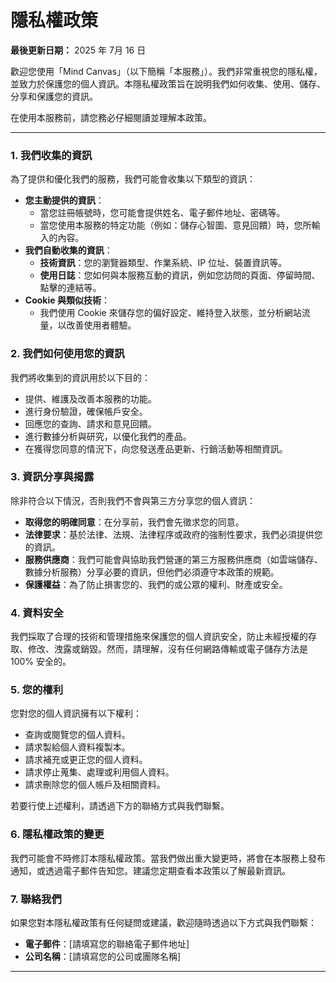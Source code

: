 # 隱私權政策

**最後更新日期：** 2025 年 7月 16 日

歡迎您使用「Mind Canvas」（以下簡稱「本服務」）。我們非常重視您的隱私權，並致力於保護您的個人資訊。本隱私權政策旨在說明我們如何收集、使用、儲存、分享和保護您的資訊。

在使用本服務前，請您務必仔細閱讀並理解本政策。

---

### 1. 我們收集的資訊

為了提供和優化我們的服務，我們可能會收集以下類型的資訊：

*   **您主動提供的資訊**：
    *   當您註冊帳號時，您可能會提供姓名、電子郵件地址、密碼等。
    *   當您使用本服務的特定功能（例如：儲存心智圖、意見回饋）時，您所輸入的內容。
*   **我們自動收集的資訊**：
    *   **技術資訊**：您的瀏覽器類型、作業系統、IP 位址、裝置資訊等。
    *   **使用日誌**：您如何與本服務互動的資訊，例如您訪問的頁面、停留時間、點擊的連結等。
*   **Cookie 與類似技術**：
    *   我們使用 Cookie 來儲存您的偏好設定、維持登入狀態，並分析網站流量，以改善使用者體驗。

### 2. 我們如何使用您的資訊

我們將收集到的資訊用於以下目的：

*   提供、維護及改善本服務的功能。
*   進行身份驗證，確保帳戶安全。
*   回應您的查詢、請求和意見回饋。
*   進行數據分析與研究，以優化我們的產品。
*   在獲得您同意的情況下，向您發送產品更新、行銷活動等相關資訊。

### 3. 資訊分享與揭露

除非符合以下情況，否則我們不會與第三方分享您的個人資訊：

*   **取得您的明確同意**：在分享前，我們會先徵求您的同意。
*   **法律要求**：基於法律、法規、法律程序或政府的強制性要求，我們必須提供您的資訊。
*   **服務供應商**：我們可能會與協助我們營運的第三方服務供應商（如雲端儲存、數據分析服務）分享必要的資訊，但他們必須遵守本政策的規範。
*   **保護權益**：為了防止損害您的、我們的或公眾的權利、財產或安全。

### 4. 資料安全

我們採取了合理的技術和管理措施來保護您的個人資訊安全，防止未經授權的存取、修改、洩露或銷毀。然而，請理解，沒有任何網路傳輸或電子儲存方法是 100% 安全的。

### 5. 您的權利

您對您的個人資訊擁有以下權利：

*   查詢或閱覽您的個人資料。
*   請求製給個人資料複製本。
*   請求補充或更正您的個人資料。
*   請求停止蒐集、處理或利用個人資料。
*   請求刪除您的個人帳戶及相關資料。

若要行使上述權利，請透過下方的聯絡方式與我們聯繫。

### 6. 隱私權政策的變更

我們可能會不時修訂本隱私權政策。當我們做出重大變更時，將會在本服務上發布通知，或透過電子郵件告知您。建議您定期查看本政策以了解最新資訊。

### 7. 聯絡我們

如果您對本隱私權政策有任何疑問或建議，歡迎隨時透過以下方式與我們聯繫：

*   **電子郵件**：[請填寫您的聯絡電子郵件地址]
*   **公司名稱**：[請填寫您的公司或團隊名稱]

---
